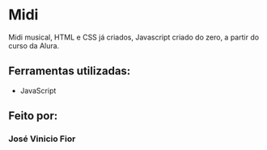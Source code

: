 # Midi

Midi musical, HTML e CSS já criados, Javascript criado do zero, a partir do curso da Alura.

## Ferramentas utilizadas:

* JavaScript

## Feito por:

### José Vinicio Fior
